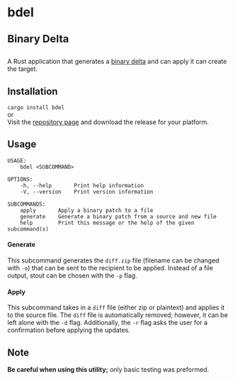 # bdel <p><sub>Binary Delta</sub><p>
A Rust application that generates a [binary delta](https://en.wikipedia.org/wiki/Delta_encoding) and can apply it can create the target.

## Installation
`cargo install bdel`
<br>
or
<br>
Visit the [repository page](https://github.com/manorajesh/bDelta) and download the release for your platform.

## Usage
```
USAGE:
    bdel <SUBCOMMAND>

OPTIONS:
    -h, --help       Print help information
    -V, --version    Print version information

SUBCOMMANDS:
    apply       Apply a binary patch to a file
    generate    Generate a binary patch from a source and new file
    help        Print this message or the help of the given subcommand(s)
```

#### Generate
This subcommand generates the `diff.zip` file (filename can be changed with `-o`) that can be sent to the recipient to be applied. Instead of a file output, stout can be chosen with the `-p` flag.

#### Apply
This subcommand takes in a `diff` file (either zip or plaintext) and applies it to the source file. The `diff` file is automatically removed; however, it can be left alone with the `-d` flag. Additionally, the `-r` flag asks the user for a confirmation before applying the updates.

## Note
**Be careful when using this utility;** only basic testing was preformed.